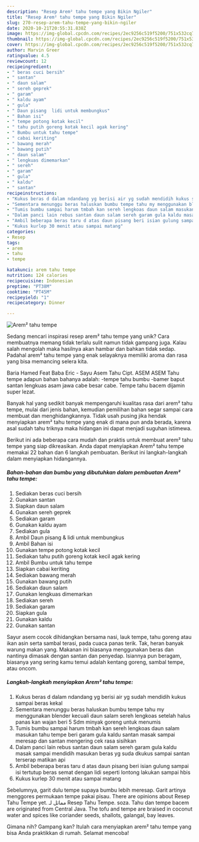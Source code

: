 ```yaml
---
description: "Resep Arem² tahu tempe yang Bikin Ngiler"
title: "Resep Arem² tahu tempe yang Bikin Ngiler"
slug: 270-resep-arem-tahu-tempe-yang-bikin-ngiler
date: 2020-10-21T20:55:31.838Z
image: https://img-global.cpcdn.com/recipes/2ec9256c519f5200/751x532cq70/arem-tahu-tempe-foto-resep-utama.jpg
thumbnail: https://img-global.cpcdn.com/recipes/2ec9256c519f5200/751x532cq70/arem-tahu-tempe-foto-resep-utama.jpg
cover: https://img-global.cpcdn.com/recipes/2ec9256c519f5200/751x532cq70/arem-tahu-tempe-foto-resep-utama.jpg
author: Marvin Greer
ratingvalue: 4.5
reviewcount: 12
recipeingredient:
- " beras cuci bersih"
- " santan"
- " daun salam"
- " sereh geprek"
- " garam"
- " kaldu ayam"
- " gula"
- " Daun pisang  lidi untuk membungkus"
- " Bahan isi"
- " tempe potong kotak kecil"
- " tahu putih goreng kotak kecil agak kering"
- " Bumbu untuk tahu tempe"
- " cabai keriting"
- " bawang merah"
- " bawang putih"
- " daun salam"
- " lengkuas dimemarkan"
- " sereh"
- " garam"
- " gula"
- " kaldu"
- " santan"
recipeinstructions:
- "Kukus beras d dalam ndandang yg berisi air yg sudah mendidih kukus sampai beras kekal"
- "Sementara menunggu beras haluskan bumbu tempe tahu my menggunakan blender kecuali daun salam sereh lengkoas setelah halus panas kan wajan beri 5 Sdm minyak goreng untuk menumis"
- "Tumis bumbu sampai harum tmbah kan sereh lengkoas daun salam masukan tahu tempe beri garam gula kaldu santan masak sampai meresap dan santan mengering cek rasa sisihkan"
- "Dalam panci lain rebus santan daun salam sereh garam gula kaldu masak sampai mendidih masukan beras yg suda dkukus sampai santan terserap matikan api"
- "Ambil beberapa beras taru d atas daun pisang beri isian gulung sampai isi tertutup beras semat dengan lidi seperti lontong lakukan sampai hbis"
- "Kukus kurlep 30 menit atau sampai matang"
categories:
- Resep
tags:
- arem
- tahu
- tempe

katakunci: arem tahu tempe 
nutrition: 124 calories
recipecuisine: Indonesian
preptime: "PT38M"
cooktime: "PT45M"
recipeyield: "1"
recipecategory: Dinner

---
```



![Arem² tahu tempe](https://img-global.cpcdn.com/recipes/2ec9256c519f5200/751x532cq70/arem-tahu-tempe-foto-resep-utama.jpg)

Sedang mencari inspirasi resep arem² tahu tempe yang unik? Cara membuatnya memang tidak terlalu sulit namun tidak gampang juga. Kalau salah mengolah maka hasilnya akan hambar dan bahkan tidak sedap. Padahal arem² tahu tempe yang enak selayaknya memiliki aroma dan rasa yang bisa memancing selera kita.

Baria Hamed Feat Baba Eric - Sayu Asem Tahu Cipt. ASEM ASEM Tahu tempe adapun bahan bahanya adalah: -tempe tahu bumbu -bamer baput santan lengkuas asam jawa cabe besar cabe. Tempe tahu bacem dijamin super lezat.

Banyak hal yang sedikit banyak mempengaruhi kualitas rasa dari arem² tahu tempe, mulai dari jenis bahan, kemudian pemilihan bahan segar sampai cara membuat dan menghidangkannya. Tidak usah pusing jika hendak menyiapkan arem² tahu tempe yang enak di mana pun anda berada, karena asal sudah tahu triknya maka hidangan ini dapat menjadi suguhan istimewa.


Berikut ini ada beberapa cara mudah dan praktis untuk membuat arem² tahu tempe yang siap dikreasikan. Anda dapat menyiapkan Arem² tahu tempe memakai 22 bahan dan 6 langkah pembuatan. Berikut ini langkah-langkah dalam menyiapkan hidangannya.

<!--inarticleads1-->

##### Bahan-bahan dan bumbu yang dibutuhkan dalam pembuatan Arem² tahu tempe:

1. Sediakan  beras cuci bersih
1. Gunakan  santan
1. Siapkan  daun salam
1. Gunakan  sereh geprek
1. Sediakan  garam
1. Gunakan  kaldu ayam
1. Sediakan  gula
1. Ambil  Daun pisang &amp; lidi untuk membungkus
1. Ambil  Bahan isi
1. Gunakan  tempe potong kotak kecil
1. Sediakan  tahu putih goreng kotak kecil agak kering
1. Ambil  Bumbu untuk tahu tempe
1. Siapkan  cabai keriting
1. Sediakan  bawang merah
1. Gunakan  bawang putih
1. Sediakan  daun salam
1. Gunakan  lengkuas dimemarkan
1. Sediakan  sereh
1. Sediakan  garam
1. Siapkan  gula
1. Gunakan  kaldu
1. Gunakan  santan


Sayur asem cocok dihidangkan bersama nasi, lauk tempe, tahu goreng atau ikan asin serta sambal terasi, pada cuaca panas terik. Tak, heran banyak warung makan yang. Makanan ini biasanya menggunakan beras dan nantinya dimasak dengan santan dan penyedap. Isiannya pun beragam, biasanya yang sering kamu temui adalah kentang goreng, sambal tempe, atau oncom. 

<!--inarticleads2-->

##### Langkah-langkah menyiapkan Arem² tahu tempe:

1. Kukus beras d dalam ndandang yg berisi air yg sudah mendidih kukus sampai beras kekal
1. Sementara menunggu beras haluskan bumbu tempe tahu my menggunakan blender kecuali daun salam sereh lengkoas setelah halus panas kan wajan beri 5 Sdm minyak goreng untuk menumis
1. Tumis bumbu sampai harum tmbah kan sereh lengkoas daun salam masukan tahu tempe beri garam gula kaldu santan masak sampai meresap dan santan mengering cek rasa sisihkan
1. Dalam panci lain rebus santan daun salam sereh garam gula kaldu masak sampai mendidih masukan beras yg suda dkukus sampai santan terserap matikan api
1. Ambil beberapa beras taru d atas daun pisang beri isian gulung sampai isi tertutup beras semat dengan lidi seperti lontong lakukan sampai hbis
1. Kukus kurlep 30 menit atau sampai matang


Sebelumnya, garit dulu tempe supaya bumbu lebih meresap. Garit artinya menggores permukaan tempe pakai pisau. There are opinions about Resep Tahu Tempe yet. مماثل لـ Resep Tahu Tempe. soza. Tahu dan tempe bacem are originated from Central Java. The tofu and tempe are braised in coconut water and spices like coriander seeds, shallots, galangal, bay leaves. 

Gimana nih? Gampang kan? Itulah cara menyiapkan arem² tahu tempe yang bisa Anda praktikkan di rumah. Selamat mencoba!
